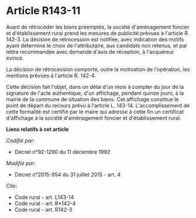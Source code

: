 # Article R143-11

Avant de rétrocéder les biens préemptés, la société d'aménagement foncier et d'établissement rural prend les mesures de
publicité prévues à l'article R. 142-3. La décision de rétrocession est notifiée, avec indication des motifs ayant déterminé
le choix de l'attributaire, aux candidats non retenus, et par lettre recommandée avec demande d'avis de réception, à
l'acquéreur évincé. 

La décision de rétrocession comporte, outre la motivation de l'opération, les mentions prévues à l'article R. 142-4. 

Cette décision fait l'objet, dans un délai d'un mois à compter du jour de la signature de l'acte authentique, d'un affichage,
pendant quinze jours, à la mairie de la commune de situation des biens. Cet affichage constitue le point de départ du recours
prévu à l'article L. 143-14. L'accomplissement de cette formalité est certifié par le maire qui adresse à cette fin un
certificat d'affichage à la société d'aménagement foncier et d'établissement rural.

**Liens relatifs à cet article**

_Codifié par_:

  - Décret n°92-1290 du 11 décembre 1992

_Modifié par_:

  - Décret n°2015-954 du 31 juillet 2015 - art. 4

_Cite_:

  - Code rural - art. L143-14
  - Code rural - art. R*142-4
  - Code rural - art. R142-3
